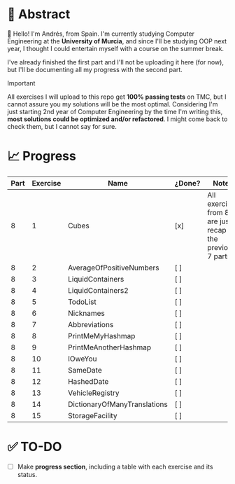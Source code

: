# 💬 Abstract

👋 Hello! I'm Andrés, from Spain. I'm currently studying Computer Engineering at the **University of Murcia**, and since I'll be studying OOP next year, I thought I could entertain myself with a course on the summer break.

I've already finished the first part and I'll not be uploading it here (for now), but I'll be documenting all my progress with the second part.

> [!IMPORTANT]
> All exercises I will upload to this repo get **100% passing tests** on TMC, but I cannot assure you my solutions will be the most optimal. Considering I'm just starting 2nd year of Computer Engineering by the time I'm writing this, **most solutions could be optimized and/or refactored**. I might come back to check them, but I cannot say for sure.

# 📈 Progress

| Part | Exercise | Name                         | ¿Done? | Notes |
| ---- | -------- | ---------------------------- | ------ | ----- |
| 8    | 1        | Cubes                        | [x]    | All exercises from 8 are just a recap for the previous 7 parts |
| 8    | 2        | AverageOfPositiveNumbers     | [ ]    |
| 8    | 3        | LiquidContainers             | [ ]    |
| 8    | 4        | LiquidContainers2            | [ ]    |
| 8    | 5        | TodoList                     | [ ]    |
| 8    | 6        | Nicknames                    | [ ]    |
| 8    | 7        | Abbreviations                | [ ]    |
| 8    | 8        | PrintMeMyHashmap             | [ ]    |
| 8    | 9        | PrintMeAnotherHashmap        | [ ]    |
| 8    | 10       | IOweYou                      | [ ]    |
| 8    | 11       | SameDate                     | [ ]    |
| 8    | 12       | HashedDate                   | [ ]    |
| 8    | 13       | VehicleRegistry              | [ ]    |
| 8    | 14       | DictionaryOfManyTranslations | [ ]    |
| 8    | 15       | StorageFacility              | [ ]    |

# ✅ TO-DO

- [ ] Make **progress section**, including a table with each exercise and its status.
